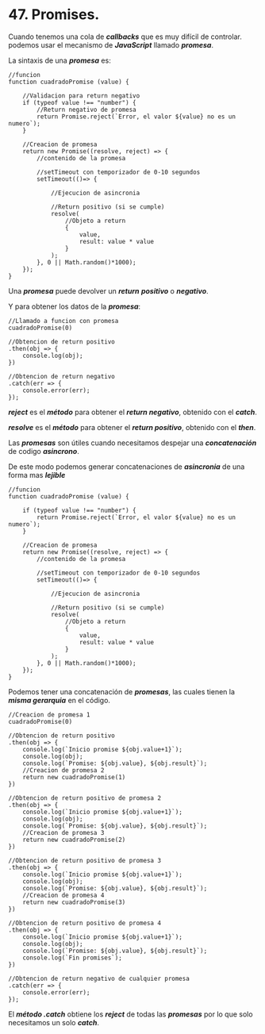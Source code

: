 # 47. Promises.

Cuando tenemos una cola de ***callbacks*** que es muy difícil de controlar. podemos usar el mecanismo de ***JavaScript*** llamado ***promesa***.

La sintaxis de una ***promesa*** es:

~~~
//funcion
function cuadradoPromise (value) {

	//Validacion para return negativo
	if (typeof value !== "number") {
		//Return negativo de promesa
		return Promise.reject(`Error, el valor ${value} no es un numero`);
	}

	//Creacion de promesa
	return new Promise((resolve, reject) => {
		//contenido de la promesa

		//setTimeout con temporizador de 0-10 segundos
		setTimeout(()=> {

			//Ejecucion de asincronia

			//Return positivo (si se cumple)
			resolve(
				//Objeto a return
				{
					value,
					result: value * value
				}
			);
		}, 0 || Math.random()*1000);
	});
}
~~~

Una ***promesa*** puede devolver un ***return*** ***positivo*** o ***negativo***.

Y para obtener los datos de la ***promesa***:

~~~
//Llamado a funcion con promesa
cuadradoPromise(0)

//Obtencion de return positivo
.then(obj => {
	console.log(obj);
})

//Obtencion de return negativo
.catch(err => {
	console.error(err);
});
~~~

***reject*** es el ***método*** para obtener el ***return negativo***, obtenido con el ***catch***.

***resolve*** es el ***método*** para obtener el ***return positivo***, obtenido con el ***then***.

Las ***promesas*** son útiles cuando necesitamos despejar una ***concatenación*** de codigo ***asincrono***.

De este modo podemos generar concatenaciones de ***asincronia*** de una forma mas ***lejible***

~~~
//funcion
function cuadradoPromise (value) {

	if (typeof value !== "number") {
		return Promise.reject(`Error, el valor ${value} no es un numero`);
	}

	//Creacion de promesa
	return new Promise((resolve, reject) => {
		//contenido de la promesa

		//setTimeout con temporizador de 0-10 segundos
		setTimeout(()=> {

			//Ejecucion de asincronia

			//Return positivo (si se cumple)
			resolve(
				//Objeto a return
				{
					value,
					result: value * value
				}
			);
		}, 0 || Math.random()*1000);
	});
}
~~~

Podemos tener una concatenación de ***promesas***, las cuales tienen la ***misma gerarquia*** en el código.

~~~
//Creacion de promesa 1
cuadradoPromise(0)

//Obtencion de return positivo
.then(obj => {
	console.log(`Inicio promise ${obj.value+1}`);
	console.log(obj);
	console.log(`Promise: ${obj.value}, ${obj.result}`);
	//Creacion de promesa 2
	return new cuadradoPromise(1)
})

//Obtencion de return positivo de promesa 2
.then(obj => {
	console.log(`Inicio promise ${obj.value+1}`);
	console.log(obj);
	console.log(`Promise: ${obj.value}, ${obj.result}`);
	//Creacion de promesa 3
	return new cuadradoPromise(2)
})

//Obtencion de return positivo de promesa 3
.then(obj => {
	console.log(`Inicio promise ${obj.value+1}`);
	console.log(obj);
	console.log(`Promise: ${obj.value}, ${obj.result}`);
	//Creacion de promesa 4
	return new cuadradoPromise(3)
})

//Obtencion de return positivo de promesa 4
.then(obj => {
	console.log(`Inicio promise ${obj.value+1}`);
	console.log(obj);
	console.log(`Promise: ${obj.value}, ${obj.result}`);
	console.log(`Fin promises`);
})

//Obtencion de return negativo de cualquier promesa
.catch(err => {
	console.error(err);
});
~~~

El ***método .catch*** obtiene los ***reject*** de todas las ***promesas*** por lo que solo necesitamos un solo ***catch***.

